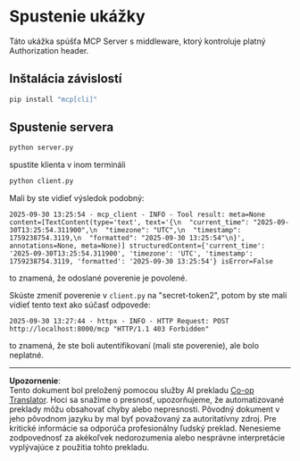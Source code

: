 <!--
CO_OP_TRANSLATOR_METADATA:
{
  "original_hash": "3f68294760a11dd3fdd175bd7f904a92",
  "translation_date": "2025-10-07T01:32:17+00:00",
  "source_file": "03-GettingStarted/11-simple-auth/code/basic/python/README.md",
  "language_code": "sk"
}
-->
# Spustenie ukážky

Táto ukážka spúšťa MCP Server s middleware, ktorý kontroluje platný Authorization header.

## Inštalácia závislostí

```bash
pip install "mcp[cli]" 
```

## Spustenie servera

```bash
python server.py
```

spustite klienta v inom termináli

```bash
python client.py
```

Mali by ste vidieť výsledok podobný:

```text
2025-09-30 13:25:54 - mcp_client - INFO - Tool result: meta=None content=[TextContent(type='text', text='{\n  "current_time": "2025-09-30T13:25:54.311900",\n  "timezone": "UTC",\n  "timestamp": 1759238754.3119,\n  "formatted": "2025-09-30 13:25:54"\n}', annotations=None, meta=None)] structuredContent={'current_time': '2025-09-30T13:25:54.311900', 'timezone': 'UTC', 'timestamp': 1759238754.3119, 'formatted': '2025-09-30 13:25:54'} isError=False
```

to znamená, že odoslané poverenie je povolené.

Skúste zmeniť poverenie v `client.py` na "secret-token2", potom by ste mali vidieť tento text ako súčasť odpovede:

```text
2025-09-30 13:27:44 - httpx - INFO - HTTP Request: POST http://localhost:8000/mcp "HTTP/1.1 403 Forbidden"
```

to znamená, že ste boli autentifikovaní (mali ste poverenie), ale bolo neplatné.

---

**Upozornenie**:  
Tento dokument bol preložený pomocou služby AI prekladu [Co-op Translator](https://github.com/Azure/co-op-translator). Hoci sa snažíme o presnosť, upozorňujeme, že automatizované preklady môžu obsahovať chyby alebo nepresnosti. Pôvodný dokument v jeho pôvodnom jazyku by mal byť považovaný za autoritatívny zdroj. Pre kritické informácie sa odporúča profesionálny ľudský preklad. Nenesieme zodpovednosť za akékoľvek nedorozumenia alebo nesprávne interpretácie vyplývajúce z použitia tohto prekladu.